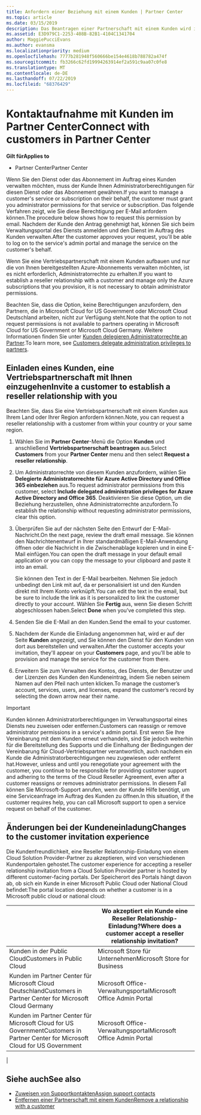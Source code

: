 ```yaml
---
title: Anfordern einer Beziehung mit einem Kunden | Partner Center
ms.topic: article
ms.date: 03/15/2019
description: Das Beantragen einer Partnerschaft mit einem Kunden wird in Multipartner- und Multichannelszenarien verwendet. Dieser Vorgang ist auch hilfreich, wenn ein Kunde Ihre delegierten Administratorrechte entfernt und Sie sie für Bereitstellungen oder Supportleistungen wiederherstellen müssen.
ms.assetid: E3D979C1-2253-408B-82B1-4104C1341704
author: MaggiePucciEvans
ms.author: evansma
ms.localizationpriority: medium
ms.openlocfilehash: 7777b281948f560666be154e4618b788782a474f
ms.sourcegitcommit: fb3266c62fd19994263914ef2a591c9aa07c0fe8
ms.translationtype: MT
ms.contentlocale: de-DE
ms.lasthandoff: 07/22/2019
ms.locfileid: "68376429"
---
```

# <a name="connect-with-customers-in-partner-center"></a><span data-ttu-id="141c5-104">Kontaktaufnahme mit Kunden im Partner Center</span><span class="sxs-lookup"><span data-stu-id="141c5-104">Connect with customers in Partner Center</span></span>

<span data-ttu-id="141c5-105">**Gilt für**</span><span class="sxs-lookup"><span data-stu-id="141c5-105">**Applies to**</span></span>

-  <span data-ttu-id="141c5-106">Partner Center</span><span class="sxs-lookup"><span data-stu-id="141c5-106">Partner Center</span></span>

<span data-ttu-id="141c5-107">Wenn Sie den Dienst oder das Abonnement im Auftrag eines Kunden verwalten möchten, muss der Kunde Ihnen Administratorberechtigungen für diesen Dienst oder das Abonnement gewähren.</span><span class="sxs-lookup"><span data-stu-id="141c5-107">If you want to manage a customer's service or subscription on their behalf, the customer must grant you administrator permissions for that service or subscription.</span></span> <span data-ttu-id="141c5-108">Das folgende Verfahren zeigt, wie Sie diese Berechtigung per E-Mail anfordern können.</span><span class="sxs-lookup"><span data-stu-id="141c5-108">The procedure below shows how to request this permission by email.</span></span> <span data-ttu-id="141c5-109">Nachdem der Kunde den Antrag genehmigt hat, können Sie sich beim Verwaltungsportal des Diensts anmelden und den Dienst im Auftrag des Kunden verwalten.</span><span class="sxs-lookup"><span data-stu-id="141c5-109">After the customer approves your request, you'll be able to log on to the service's admin portal and manage the service on the customer's behalf.</span></span>

<span data-ttu-id="141c5-110">Wenn Sie eine Vertriebspartnerschaft mit einem Kunden aufbauen und nur die von Ihnen bereitgestellten Azure-Abonnements verwalten möchten, ist es nicht erforderlich, Administratorrechte zu erhalten.</span><span class="sxs-lookup"><span data-stu-id="141c5-110">If you want to establish a reseller relationship with a customer and manage only the Azure subscriptions that you provision, it is not necessary to obtain administrator permissions.</span></span>

<span data-ttu-id="141c5-111">Beachten Sie, dass die Option, keine Berechtigungen anzufordern, den Partnern, die in Microsoft Cloud for US Government oder Microsoft Cloud Deutschland arbeiten, nicht zur Verfügung steht.</span><span class="sxs-lookup"><span data-stu-id="141c5-111">Note that the option to not request permissions is not available to partners operating in Microsoft Cloud for US Government or Microsoft Cloud Germany.</span></span> <span data-ttu-id="141c5-112">Weitere Informationen finden Sie unter [Kunden delegieren Administratorrechte an Partner](https://docs.microsoft.com/en-us/partner-center/customers_revoke_admin_privileges).</span><span class="sxs-lookup"><span data-stu-id="141c5-112">To learn more, see [Customers delegate administration privileges to partners](https://docs.microsoft.com/en-us/partner-center/customers_revoke_admin_privileges).</span></span>


## <a name="invite-a-customer-to-establish-a-reseller-relationship-with-you"></a><span data-ttu-id="141c5-113">Einladen eines Kunden, eine Vertriebspartnerschaft mit Ihnen einzugehen</span><span class="sxs-lookup"><span data-stu-id="141c5-113">Invite a customer to establish a reseller relationship with you</span></span>

<span data-ttu-id="141c5-114">Beachten Sie, dass Sie eine Vertriebspartnerschaft mit einem Kunden aus Ihrem Land oder Ihrer Region anfordern können.</span><span class="sxs-lookup"><span data-stu-id="141c5-114">Note, you can request a reseller relationship with a customer from within your country or your same region.</span></span>

1.  <span data-ttu-id="141c5-115">Wählen Sie im **Partner Center**-Menü die Option **Kunden** und anschließend **Vertriebspartnerschaft beantragen** aus.</span><span class="sxs-lookup"><span data-stu-id="141c5-115">Select **Customers** from your **Partner Center** menu and then select **Request a reseller relationship**.</span></span>

2.  <span data-ttu-id="141c5-116">Um Administratorrechte von diesem Kunden anzufordern, wählen Sie **Delegierte Administratorrechte für Azure Active Directory und Office 365 einbeziehen** aus.</span><span class="sxs-lookup"><span data-stu-id="141c5-116">To request administrator permissions from this customer, select **Include delegated administration privileges for Azure Active Directory and Office 365**.</span></span> <span data-ttu-id="141c5-117">Deaktivieren Sie diese Option, um die Beziehung herzustellen, ohne Administratorrechte anzufordern.</span><span class="sxs-lookup"><span data-stu-id="141c5-117">To establish the relationship without requesting administrator permissions, clear this option.</span></span> 

3.  <span data-ttu-id="141c5-118">Überprüfen Sie auf der nächsten Seite den Entwurf der E-Mail-Nachricht.</span><span class="sxs-lookup"><span data-stu-id="141c5-118">On the next page, review the draft email message.</span></span> <span data-ttu-id="141c5-119">Sie können den Nachrichtenentwurf in Ihrer standardmäßigen E-Mail-Anwendung öffnen oder die Nachricht in die Zwischenablage kopieren und in eine E-Mail einfügen.</span><span class="sxs-lookup"><span data-stu-id="141c5-119">You can open the draft message in your default email application or you can copy the message to your clipboard and paste it into an email.</span></span> 

    <span data-ttu-id="141c5-120">Sie können den Text in der E-Mail bearbeiten. Nehmen Sie jedoch unbedingt den Link mit auf, da er personalisiert ist und den Kunden direkt mit Ihrem Konto verknüpft.</span><span class="sxs-lookup"><span data-stu-id="141c5-120">You can edit the text in the email, but be sure to include the link as it is personalized to link the customer directly to your account.</span></span> <span data-ttu-id="141c5-121">Wählen Sie **Fertig** aus, wenn Sie diesen Schritt abgeschlossen haben.</span><span class="sxs-lookup"><span data-stu-id="141c5-121">Select **Done** when you’ve completed this step.</span></span>

3.  <span data-ttu-id="141c5-122">Senden Sie die E-Mail an den Kunden.</span><span class="sxs-lookup"><span data-stu-id="141c5-122">Send the email to your customer.</span></span>

5.  <span data-ttu-id="141c5-123">Nachdem der Kunde die Einladung angenommen hat, wird er auf der Seite **Kunden** angezeigt, und Sie können den Dienst für den Kunden von dort aus bereitstellen und verwalten.</span><span class="sxs-lookup"><span data-stu-id="141c5-123">After the customer accepts your invitation, they'll appear on your **Customers** page, and you'll be able to provision and manage the service for the customer from there.</span></span>

 
6.  <span data-ttu-id="141c5-124">Erweitern Sie zum Verwalten des Kontos, des Diensts, der Benutzer und der Lizenzen des Kunden den Kundeneintrag, indem Sie neben seinem Namen auf den Pfeil nach unten klicken.</span><span class="sxs-lookup"><span data-stu-id="141c5-124">To manage the customer’s account, services, users, and licenses, expand the customer’s record by selecting the down arrow near their name.</span></span>


> [!IMPORTANT]  
> <span data-ttu-id="141c5-125">Kunden können Administratorberechtigungen im Verwaltungsportal eines Diensts neu zuweisen oder entfernen.</span><span class="sxs-lookup"><span data-stu-id="141c5-125">Customers can reassign or remove administrator permissions in a service's admin portal.</span></span> <span data-ttu-id="141c5-126">Erst wenn Sie Ihre Vereinbarung mit dem Kunden erneut verhandeln, sind Sie jedoch weiterhin für die Bereitstellung des Supports und die Einhaltung der Bedingungen der Vereinbarung für Cloud-Vertriebspartner verantwortlich, auch nachdem ein Kunde die Administratorberechtigungen neu zugewiesen oder entfernt hat.</span><span class="sxs-lookup"><span data-stu-id="141c5-126">However, unless and until you renegotiate your agreement with the customer, you continue to be responsible for providing customer support and adhering to the terms of the Cloud Reseller Agreement, even after a customer reassigns or removes administrator permissions.</span></span> <span data-ttu-id="141c5-127">In diesem Fall können Sie Microsoft-Support anrufen, wenn der Kunde Hilfe benötigt, um eine Serviceanfrage im Auftrag des Kunden zu öffnen.</span><span class="sxs-lookup"><span data-stu-id="141c5-127">In this situation, if the customer requires help, you can call Microsoft support to open a service request on behalf of the customer.</span></span>

## <a name="changes-to-the-customer-invitation-experience"></a><span data-ttu-id="141c5-128">Änderungen bei der Kundeneinladung</span><span class="sxs-lookup"><span data-stu-id="141c5-128">Changes to the customer invitation experience</span></span>

<span data-ttu-id="141c5-129">Die Kundenfreundlichkeit, eine Reseller Relationship-Einladung von einem Cloud Solution Provider-Partner zu akzeptieren, wird von verschiedenen Kundenportalen gehostet.</span><span class="sxs-lookup"><span data-stu-id="141c5-129">The customer experience for accepting a reseller relationship invitation from a Cloud Solution Provider partner is hosted by different customer-facing portals.</span></span> <span data-ttu-id="141c5-130">Der Speicherort des Portals hängt davon ab, ob sich ein Kunde in einer Microsoft Public Cloud oder National Cloud befindet:</span><span class="sxs-lookup"><span data-stu-id="141c5-130">The portal location depends on whether a customer is in a Microsoft public cloud or national cloud:</span></span> 

|  | <span data-ttu-id="141c5-131">Wo akzeptiert ein Kunde eine Reseller Relationship-Einladung?</span><span class="sxs-lookup"><span data-stu-id="141c5-131">Where does a customer accept a reseller relationship invitation?</span></span> |
|---------|---------
| <span data-ttu-id="141c5-132">Kunden in der Public Cloud</span><span class="sxs-lookup"><span data-stu-id="141c5-132">Customers in Public Cloud</span></span> | <span data-ttu-id="141c5-133">Microsoft Store für Unternehmen</span><span class="sxs-lookup"><span data-stu-id="141c5-133">Microsoft Store for Business</span></span> |
| <span data-ttu-id="141c5-134">Kunden im Partner Center für Microsoft Cloud Deutschland</span><span class="sxs-lookup"><span data-stu-id="141c5-134">Customers in Partner Center for Microsoft Cloud Germany</span></span> | <span data-ttu-id="141c5-135">Microsoft Office-Verwaltungsportal</span><span class="sxs-lookup"><span data-stu-id="141c5-135">Microsoft Office Admin Portal</span></span> |
| <span data-ttu-id="141c5-136">Kunden im Partner Center für Microsoft Cloud for US Government</span><span class="sxs-lookup"><span data-stu-id="141c5-136">Customers in Partner Center for Microsoft Cloud for US Government</span></span> | <span data-ttu-id="141c5-137">Microsoft Office-Verwaltungsportal</span><span class="sxs-lookup"><span data-stu-id="141c5-137">Microsoft Office Admin Portal</span></span> |
|

## <a name="see-also"></a><span data-ttu-id="141c5-138">Siehe auch</span><span class="sxs-lookup"><span data-stu-id="141c5-138">See also</span></span>

- [<span data-ttu-id="141c5-139">Zuweisen von Supportkontakten</span><span class="sxs-lookup"><span data-stu-id="141c5-139">Assign support contacts</span></span>](assign-support-contacts.md)
- [<span data-ttu-id="141c5-140">Entfernen einer Partnerschaft mit einem Kunden</span><span class="sxs-lookup"><span data-stu-id="141c5-140">Remove a relationship with a customer</span></span>](remove-a-relationship.md)

